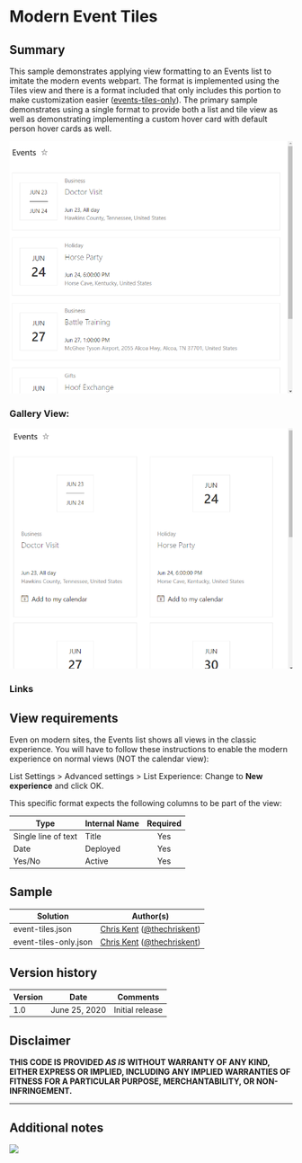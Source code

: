 # Modern Event Tiles

## Summary
This sample demonstrates applying view formatting to an Events list to imitate the modern events webpart. The format is implemented using the Tiles view and there is a format included that only includes this portion to make customization easier ([events-tiles-only](./events-tiles-only.json)). The primary sample demonstrates using a single format to provide both a list and tile view as well as demonstrating implementing a custom hover card with default person hover cards as well.

![screenshot of the sample](./assets/screenshot.png)

### Gallery View:

![screenshot of the sample - tiles](./assets/screenshotTiles.png)

### Links

## View requirements
Even on modern sites, the Events list shows all views in the classic experience. You will have to follow these instructions to enable the modern experience on normal views (NOT the calendar view):

List Settings > Advanced settings > List Experience: Change to **New experience** and click OK.

This specific format expects the following columns to be part of the view:

|Type|Internal Name|Required|
|---|---|:---:|
|Single line of text|Title|Yes|
|Date|Deployed|Yes|
|Yes/No|Active|Yes|

## Sample

Solution|Author(s)
--------|---------
event-tiles.json | [Chris Kent](https://github.com/thechriskent) ([@thechriskent](https://twitter.com/thechriskent))
event-tiles-only.json | [Chris Kent](https://github.com/thechriskent) ([@thechriskent](https://twitter.com/thechriskent))

## Version history

Version|Date|Comments
-------|----|--------
1.0|June 25, 2020|Initial release

## Disclaimer
**THIS CODE IS PROVIDED *AS IS* WITHOUT WARRANTY OF ANY KIND, EITHER EXPRESS OR IMPLIED, INCLUDING ANY IMPLIED WARRANTIES OF FITNESS FOR A PARTICULAR PURPOSE, MERCHANTABILITY, OR NON-INFRINGEMENT.**

---

## Additional notes


<img src="https://pnptelemetry.azurewebsites.net/list-formatting/view-samples/event-tiles" />
